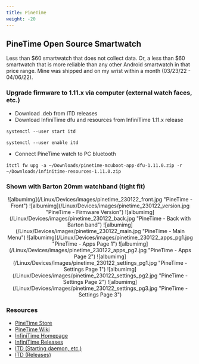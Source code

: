 ```yaml
---
title: PineTime
weight: -20
---
```


## PineTime Open Source Smartwatch
Less than $60 smartwatch that does not collect data. Or, a less than $60 smartwatch that is more reliable than any other Android smartwatch in that price range. Mine was shipped and on my wrist within a month (03/23/22 - 04/06/22).


### Upgrade firmware to 1.11.x via computer (external watch faces, etc.)
- Download .deb from ITD releases
- Download InfiniTime dfu and resources from InfiniTime 1.11.x release
```
systemctl --user start itd
```
```
systemctl --user enable itd
```
- Connect PineTime watch to PC bluetooth
```
itctl fw upg -a ~/Downloads/pinetime-mcuboot-app-dfu-1.11.0.zip -r ~/Downloads/infinitime-resources-1.11.0.zip
```


### Shown with Barton 20mm watchband (tight fit)

<div style="text-align: center;">
![albumimg](/Linux/Devices/images/pinetime_230122_front.jpg "PineTime - Front")
![albumimg](/Linux/Devices/images/pinetime_230122_version.jpg "PineTime - Firmware Version")
![albumimg](/Linux/Devices/images/pinetime_230122_back.jpg "PineTime - Back with Barton band")
![albumimg](/Linux/Devices/images/pinetime_230122_main.jpg "PineTime - Main Menu")
![albumimg](/Linux/Devices/images/pinetime_230122_apps_pg1.jpg "PineTime - Apps Page 1")
![albumimg](/Linux/Devices/images/pinetime_230122_apps_pg2.jpg "PineTime - Apps Page 2")
![albumimg](/Linux/Devices/images/pinetime_230122_settings_pg1.jpg "PineTime - Settings Page 1")
![albumimg](/Linux/Devices/images/pinetime_230122_settings_pg2.jpg "PineTime - Settings Page 2")
![albumimg](/Linux/Devices/images/pinetime_230122_settings_pg3.jpg "PineTime - Settings Page 3")
</div>


### Resources
- [PineTime Store](https://www.pine64.org/pinetime/)
- [PineTime Wiki](https://wiki.pine64.org/index.php/PineTime)
- [InfiniTime Homepage](https://infinitime.io/)
- [InfiniTime Releases](https://github.com/InfiniTimeOrg/InfiniTime/releases)
- [ITD (Starting daemon, etc.)](https://gitea.arsenm.dev/Arsen6331/itd)
- [ITD (Releases)](https://gitea.arsenm.dev/Arsen6331/itd/releases)
